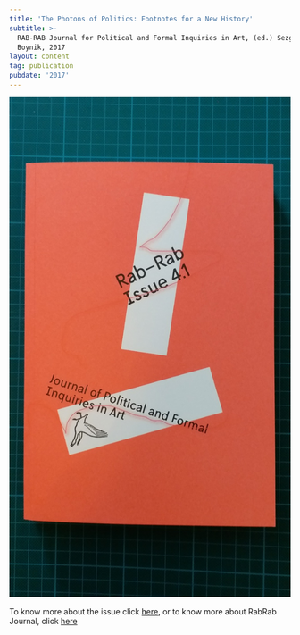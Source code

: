```yaml
---
title: 'The Photons of Politics: Footnotes for a New History'
subtitle: >-
  RAB-RAB Journal for Political and Formal Inquiries in Art, (ed.) Sezgin
  Boynik, 2017
layout: content
tag: publication
pubdate: '2017'
---
```

![](/assets/img/ali-akbar-mehta_the-photons-of-politics_1.-cover-page_2017.jpg)

To know more about the issue click [here](http://rabrab.fi/RABRAB-JOURNAL-ISSUE-04-1), or to know more about RabRab Journal, click [here](http://rabrab.fi/)
